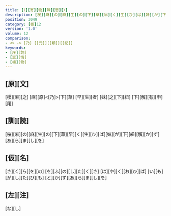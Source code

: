 ```yaml
---
title: [（][寄][物][陳][思][）]
description: [桜][麻][の][麻][生][の][下][草][早][く][生][ひ][ば][妹][が][下][紐][解][か][ず][あ][ら][ま][し][を]
position: 3049
category: [巻]12
version: '1.0'
volume: 12
comparison:
- <> -> [乃] [[元]][[類]][[紀]]
keywords:
- [序][詞]
- [恋][情]
- [植][物]
---
```


## [原][文]

[櫻][麻][之] [麻][原]<[乃]>[下][草] [早][生][者] [妹][之][下][紐] [下][解][有][申][尾]

## [訓][読]

[桜][麻][の][麻][生][の][下][草][早][く][生][ひ][ば][妹][が][下][紐][解][か][ず][あ][ら][ま][し][を]

## [仮][名]

[さ][く][ら][を][の] [を][ふ][の][し][た][く][さ] [は][や][く][お][ひ][ば] [い][も][が][し][た][び][も] [と][か][ず][あ][ら][ま][し][を]

## [左][注]

[な][し]
